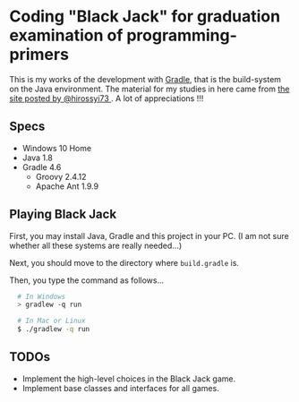 Coding "Black Jack" for graduation examination of programming-primers
==============================

This is my works of the development with [Gradle](https://gradle.org/), that is the build-system on the Java environment.
The material for my studies in here came from [the site posted by @hirossyi73 ](https://qiita.com/hirossyi73/items/cf8648c31898216312e5) .
A lot of appreciations !!!


## Specs
+ Windows 10 Home
+ Java 1.8
+ Gradle 4.6
  - Groovy 2.4.12
  - Apache Ant 1.9.9


## Playing Black Jack
First, you may install Java, Gradle and this project in your PC. (I am not sure whether all these systems are really needed...)

Next, you should move to the directory where `build.gradle` is.  

Then, you type the command as follows...
```bash
  # In Windows
  > gradlew -q run
```

```bash
  # In Mac or Linux
  $ ./gradlew -q run
```

## TODOs
+ Implement the high-level choices in the Black Jack game.
+ Implement base classes and interfaces for all games.
